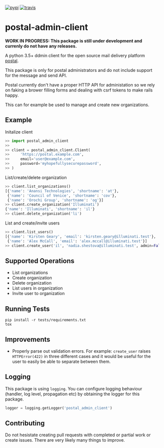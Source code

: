 [![pypi](https://badge.fury.io/py/postal-admin-client.svg)](https://pypi.python.org/pypi/demosys-py) [![travis](https://api.travis-ci.org/ZettaIO/postal-admin-client.svg?branch=master)](https://travis-ci.org/ZettaIO/postal-admin-client)

# postal-admin-client

**WORK IN PROGRESS: This package is still under development
and currenly do not have any releases.**

A python 3.5+ ddmin client for the open source mail delivery platform
[postal](https://github.com/atech/postal).

This package is only for postal administrators
and do not include support for the message and send API.

Postal currently don't have a proper HTTP API for administation
so we rely on faking a brower filling forms and dealing with
csrf tokens to make rails happy.

This can for example be used to manage and create new organizations.

## Example

Initalize client

```python
>> import postal_admin_client
>>
>> client = postal_admin_client.Client(
>>     'https://postal.example.com',
>>     email='user@example.com',
>>     password='myhopefullysecurepassword',
>> )
```

List/create/delete organization

```python
>> client.list_organizations()
[{'name': 'Anansi Technologies', 'shortname': 'at'},
 {'name': 'Council of Venice', 'shortname': 'cov'},
 {'name': 'Orochi Group', 'shortname': 'og'}]
>> client.create_organization('Illuminati')
{'name': 'Illuminati', 'shortname': 'il'}
>> client.delete_organization('li')
```

List and create/invite users

```python
>> client.list_users()
[{'name': 'Kirsten Geary', 'email': 'kirsten.geary@illuminati.test'},
 {'name': 'Alex McCall', 'email': 'alex.mccall@illuminati.test'}]
>> client.create_user('il', 'nadia.shestova@illuminati.test', admin=False)
```

## Supported Operations

* List organizations
* Create organization
* Delete organization
* List users in organization
* Invite user to organization

## Running Tests

```
pip install -r tests/requirements.txt
tox
```

## Improvements

* Properly parse out validation errors. For example: `create_user`
  raises `HTTPError(422)` in three different cases and it would be useful
  for the user to easily be able to separate between them.

## Logging

This package is using `logging`. You can configure logging behaviour
(handler, log level, propagation etc) by obtaining the logger for this package.

```python
logger = logging.getLogger('postal_admin_client')
```

## Contributing

Do not hesistate creating pull requests with completed or
partial work or create issues. There are very likely many
things to improve.
